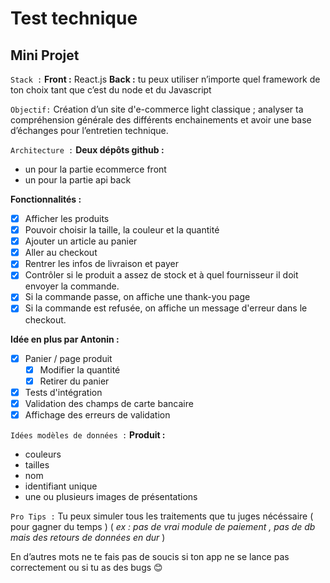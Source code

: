 # Test technique

## Mini Projet

`Stack :`
**Front :** React.js
**Back :** tu peux utiliser n’importe quel framework de ton choix tant que c’est du node et
du Javascript

`Objectif:`
Création d’un site d'e-commerce light classique ; analyser ta compréhension générale
des différents enchainements et avoir une base d’échanges pour l’entretien technique.

`Architecture :`
**Deux dépôts github :**

- un pour la partie ecommerce front
- un pour la partie api back

**Fonctionnalités :**

- [x] Afficher les produits
- [x] Pouvoir choisir la taille, la couleur et la quantité
- [x] Ajouter un article au panier
- [x] Aller au checkout
- [x] Rentrer les infos de livraison et payer
- [x] Contrôler si le produit a assez de stock et à quel fournisseur il doit envoyer la commande.
- [x] Si la commande passe, on affiche une thank-you page
- [x] Si la commande est refusée, on affiche un message d'erreur dans le checkout.

**Idée en plus par Antonin :**

- [x] Panier / page produit
  - [x] Modifier la quantité
  - [x] Retirer du panier
- [x] Tests d'intégration
- [x] Validation des champs de carte bancaire
- [x] Affichage des erreurs de validation

`Idées modèles de données :`
**Produit :**

- couleurs
- tailles
- nom
- identifiant unique
- une ou plusieurs images de présentations

`Pro Tips :`
Tu peux simuler tous les traitements que tu juges nécéssaire ( pour gagner du temps )
( _ex : pas de vrai module de paiement , pas de db mais des retours de données en dur_ )

En d’autres mots ne te fais pas de soucis si ton app ne se lance pas correctement ou si tu as des bugs 😊
